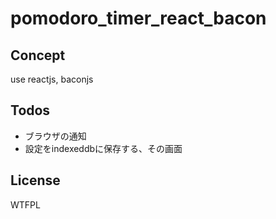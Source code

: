 # pomodoro_timer_react_bacon

## Concept
use reactjs, baconjs

## Todos
* ブラウザの通知
* 設定をindexeddbに保存する、その画面


## License
WTFPL
